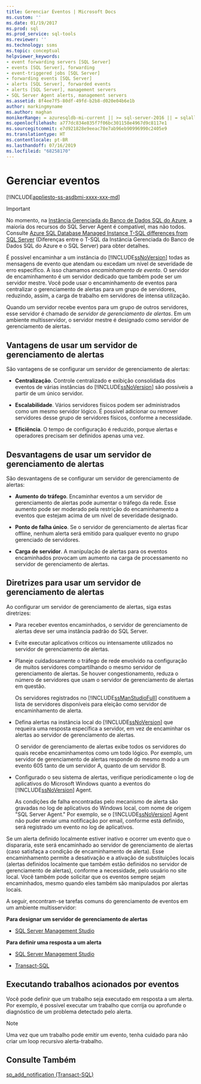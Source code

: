 ```yaml
---
title: Gerenciar Eventos | Microsoft Docs
ms.custom: ''
ms.date: 01/19/2017
ms.prod: sql
ms.prod_service: sql-tools
ms.reviewer: ''
ms.technology: ssms
ms.topic: conceptual
helpviewer_keywords:
- event forwarding servers [SQL Server]
- events [SQL Server], forwarding
- event-triggered jobs [SQL Server]
- forwarding events [SQL Server]
- alerts [SQL Server], forwarded events
- alerts [SQL Server], management servers
- SQL Server Agent alerts, management servers
ms.assetid: 8f4ee7f5-80df-49fd-b2b8-d020e04b6e1b
author: markingmyname
ms.author: maghan
monikerRange: = azuresqldb-mi-current || >= sql-server-2016 || = sqlallproducts-allversions
ms.openlocfilehash: a777dc834e835f7f06bc301158e4967d9c8117e1
ms.sourcegitcommit: e7d921828e9eeac78e7ab96eb90996990c2405e9
ms.translationtype: HT
ms.contentlocale: pt-BR
ms.lasthandoff: 07/16/2019
ms.locfileid: "68258170"
---
```

# <a name="manage-events"></a>Gerenciar eventos
[!INCLUDE[appliesto-ss-asdbmi-xxxx-xxx-md](../../includes/appliesto-ss-asdbmi-xxxx-xxx-md.md)]

> [!IMPORTANT]  
> No momento, na [Instância Gerenciada do Banco de Dados SQL do Azure](https://docs.microsoft.com/azure/sql-database/sql-database-managed-instance), a maioria dos recursos do SQL Server Agent é compatível, mas não todos. Consulte [Azure SQL Database Managed Instance T-SQL differences from SQL Server](https://docs.microsoft.com/azure/sql-database/sql-database-managed-instance-transact-sql-information#sql-server-agent) (Diferenças entre o T-SQL da Instância Gerenciada do Banco de Dados SQL do Azure e o SQL Server) para obter detalhes.

É possível encaminhar a um instância do [!INCLUDE[ssNoVersion](../../includes/ssnoversion-md.md)] todas as mensagens de evento que atendam ou excedam um nível de severidade de erro específico. A isso chamamos *encaminhamento de evento*. O servidor de encaminhamento é um servidor dedicado que também pode ser um servidor mestre. Você pode usar o encaminhamento de eventos para centralizar o gerenciamento de alertas para um grupo de servidores, reduzindo, assim, a carga de trabalho em servidores de intensa utilização.  
  
Quando um servidor recebe eventos para um grupo de outros servidores, esse servidor é chamado de *servidor de gerenciamento de alertas*. Em um ambiente multisservidor, o servidor mestre é designado como servidor de gerenciamento de alertas.  
  
## <a name="advantages-of-using-an-alerts-management-server"></a>Vantagens de usar um servidor de gerenciamento de alertas  
São vantagens de se configurar um servidor de gerenciamento de alertas:  
  
-   **Centralização**. Controle centralizado e exibição consolidada dos eventos de várias instâncias do [!INCLUDE[ssNoVersion](../../includes/ssnoversion-md.md)] são possíveis a partir de um único servidor.  
  
-   **Escalabilidade**. Vários servidores físicos podem ser administrados como um mesmo servidor lógico. É possível adicionar ou remover servidores desse grupo de servidores físicos, conforme a necessidade.  
  
-   **Eficiência**. O tempo de configuração é reduzido, porque alertas e operadores precisam ser definidos apenas uma vez.  
  
## <a name="disadvantages-of-using-an-alerts-management-server"></a>Desvantagens de usar um servidor de gerenciamento de alertas  
São desvantagens de se configurar um servidor de gerenciamento de alertas:  
  
-   **Aumento do tráfego**. Encaminhar eventos a um servidor de gerenciamento de alertas pode aumentar o tráfego da rede. Esse aumento pode ser moderado pela restrição do encaminhamento a eventos que estejam acima de um nível de severidade designado.  
  
-   **Ponto de falha único**. Se o servidor de gerenciamento de alertas ficar offline, nenhum alerta será emitido para qualquer evento no grupo gerenciado de servidores.  
  
-   **Carga de servidor**. A manipulação de alertas para os eventos encaminhados provocam um aumento na carga de processamento no servidor de gerenciamento de alertas.  
  
## <a name="guidelines-for-using-an-alerts-management-server"></a>Diretrizes para usar um servidor de gerenciamento de alertas  
Ao configurar um servidor de gerenciamento de alertas, siga estas diretrizes:  
  
-   Para receber eventos encaminhados, o servidor de gerenciamento de alertas deve ser uma instância padrão do SQL Server.  
  
-   Evite executar aplicativos críticos ou intensamente utilizados no servidor de gerenciamento de alertas.  
  
-   Planeje cuidadosamente o tráfego de rede envolvido na configuração de muitos servidores compartilhando o mesmo servidor de gerenciamento de alertas. Se houver congestionamento, reduza o número de servidores que usam o servidor de gerenciamento de alertas em questão.  
  
    Os servidores registrados no [!INCLUDE[ssManStudioFull](../../includes/ssmanstudiofull-md.md)] constituem a lista de servidores disponíveis para eleição como servidor de encaminhamento de alerta.  
  
-   Defina alertas na instância local do [!INCLUDE[ssNoVersion](../../includes/ssnoversion-md.md)] que requeira uma resposta específica a servidor, em vez de encaminhar os alertas ao servidor de gerenciamento de alertas.  
  
    O servidor de gerenciamento de alertas exibe todos os servidores do quais recebe encaminhamentos como um todo lógico. Por exemplo, um servidor de gerenciamento de alertas responde do mesmo modo a um evento 605 tanto de um servidor A, quanto de um servidor B.  
  
-   Configurado o seu sistema de alertas, verifique periodicamente o log de aplicativos do Microsoft Windows quanto a eventos do [!INCLUDE[ssNoVersion](../../includes/ssnoversion-md.md)] Agent.  
  
    As condições de falha encontradas pelo mecanismo de alerta são gravadas no log de aplicativos do Windows local, com nome de origem "SQL Server Agent." Por exemplo, se o [!INCLUDE[ssNoVersion](../../includes/ssnoversion-md.md)] Agent não puder enviar uma notificação por email, conforme está definido, será registrado um evento no log de aplicativos.  
  
Se um alerta definido localmente estiver inativo e ocorrer um evento que o dispararia, este será encaminhado ao servidor de gerenciamento de alertas (caso satisfaça a condição de encaminhamento de alerta). Esse encaminhamento permite a desativação e a ativação de substituições locais (alertas definidos localmente que também estão definidos no servidor de gerenciamento de alertas), conforme a necessidade, pelo usuário no site local. Você também pode solicitar que os eventos sempre sejam encaminhados, mesmo quando eles também são manipulados por alertas locais.  
  
A seguir, encontram-se tarefas comuns do gerenciamento de eventos em um ambiente multisservidor:  
  
**Para designar um servidor de gerenciamento de alertas**  
  
-   [SQL Server Management Studio](../../ssms/agent/designate-an-events-forwarding-server-sql-server-management-studio.md)  
  
**Para definir uma resposta a um alerta**  
  
-   [SQL Server Management Studio](../../ssms/agent/define-the-response-to-an-alert-sql-server-management-studio.md)  
  
-   [Transact-SQL](https://msdn.microsoft.com/0525e0a2-ed0b-4e69-8a4c-a9e3e3622fbd)  
  
## <a name="running-event-triggered-jobs"></a>Executando trabalhos acionados por eventos  
Você pode definir que um trabalho seja executado em resposta a um alerta. Por exemplo, é possível executar um trabalho que corrija ou aprofunde o diagnóstico de um problema detectado pelo alerta.  
  
> [!NOTE]  
> Uma vez que um trabalho pode emitir um evento, tenha cuidado para não criar um loop recursivo alerta-trabalho.  
  
## <a name="see-also"></a>Consulte Também  
[sp_add_notification (Transact-SQL)](https://msdn.microsoft.com/44bee7d9-7517-4071-99be-8b36f979c7cc)  
  
